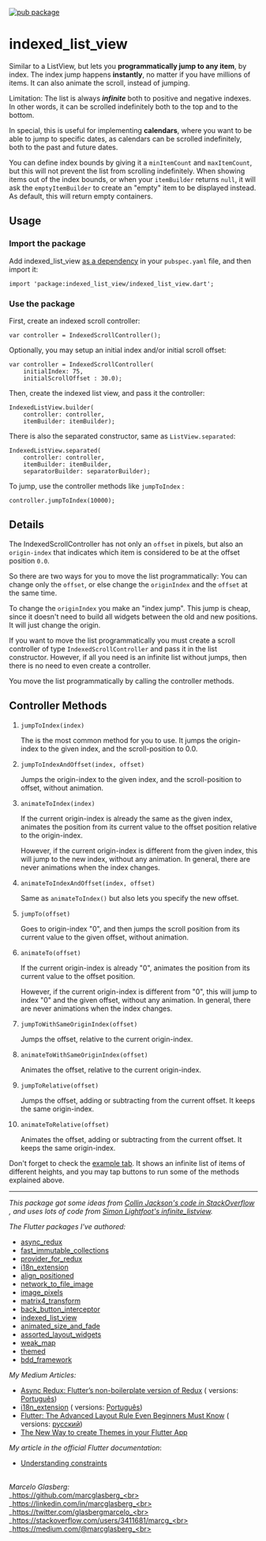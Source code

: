 [![pub package](https://img.shields.io/pub/v/indexed_list_view.svg)](https://pub.dartlang.org/packages/indexed_list_view)

# indexed_list_view

Similar to a ListView, but lets you **programmatically jump to any item**, by index.
The index jump happens **instantly**, no matter if you have millions of items.
It can also animate the scroll, instead of jumping.

Limitation: The list is always **_infinite_** both to positive and negative indexes.
In other words, it can be scrolled indefinitely both to the top and to the bottom.

In special, this is useful for implementing **calendars**, where you want to be able to jump to
specific dates, as calendars can be scrolled indefinitely, both to the past and future dates.

You can define index bounds by giving it a `minItemCount` and `maxItemCount`, but this will not
prevent the list from scrolling indefinitely. When showing items out of the index bounds, or when
your `itemBuilder` returns `null`, it will ask the `emptyItemBuilder` to create an "empty" item to
be displayed instead. As default, this will return empty containers.

## Usage

### Import the package

Add
indexed_list_view [as a dependency](https://pub.dartlang.org/packages/indexed_list_view#-installing-tab-)
in your `pubspec.yaml` file, and then import it:

    import 'package:indexed_list_view/indexed_list_view.dart';

### Use the package

First, create an indexed scroll controller:

    var controller = IndexedScrollController();

Optionally, you may setup an initial index and/or initial scroll offset:

    var controller = IndexedScrollController(
        initialIndex: 75,
        initialScrollOffset : 30.0);    

Then, create the indexed list view, and pass it the controller:

    IndexedListView.builder(
        controller: controller, 
        itemBuilder: itemBuilder);

There is also the separated constructor, same as `ListView.separated`:

    IndexedListView.separated(
        controller: controller, 
        itemBuilder: itemBuilder,
        separatorBuilder: separatorBuilder);

To jump, use the controller methods like `jumpToIndex` :

    controller.jumpToIndex(10000);

## Details

The IndexedScrollController has not only an `offset` in pixels, but also an `origin-index` that
indicates which item is considered to be at the offset position `0.0`.

So there are two ways for you to move the list programmatically:
You can change only the `offset`, or else change the `originIndex` and the `offset` at the same
time.

To change the `originIndex` you make an "index jump". This jump is cheap, since it doesn't need to
build all widgets between the old and new positions. It will just change the origin.

If you want to move the list programmatically you must create a scroll controller of
type `IndexedScrollController`
and pass it in the list constructor. However, if all you need is an infinite list without jumps,
then there is no need to even create a controller.

You move the list programmatically by calling the controller methods.

## Controller Methods

1. `jumpToIndex(index)`

   The is the most common method for you to use. It jumps the origin-index to the given index, and
   the scroll-position to 0.0.

2. `jumpToIndexAndOffset(index, offset)`

   Jumps the origin-index to the given index, and the scroll-position to offset, without animation.

3. `animateToIndex(index)`

   If the current origin-index is already the same as the given index, animates the position from
   its current value to the offset position relative to the origin-index.

   However, if the current origin-index is different from the given index, this will jump to the new
   index, without any animation. In general, there are never animations when the index changes.

2. `animateToIndexAndOffset(index, offset)`

   Same as `animateToIndex()` but also lets you specify the new offset.

4. `jumpTo(offset)`

   Goes to origin-index "0", and then jumps the scroll position from its current value to the given
   offset, without animation.

4. `animateTo(offset)`

   If the current origin-index is already "0", animates the position from its current value to the
   offset position.

   However, if the current origin-index is different from "0", this will jump to index "0" and the
   given offset, without any animation. In general, there are never animations when the index
   changes.

5. `jumpToWithSameOriginIndex(offset)`

   Jumps the offset, relative to the current origin-index.

6. `animateToWithSameOriginIndex(offset)`

   Animates the offset, relative to the current origin-index.

7. `jumpToRelative(offset)`

   Jumps the offset, adding or subtracting from the current offset. It keeps the same origin-index.

8. `animateToRelative(offset)`

   Animates the offset, adding or subtracting from the current offset. It keeps the same
   origin-index.

Don't forget to check
the [example tab](https://pub.dartlang.org/packages/indexed_list_view#-example-tab-). It shows an
infinite list of items of different heights, and you may tap buttons to run some of the methods
explained above.

********

*This package got some ideas
from [Collin Jackson's code in StackOverflow](https://stackoverflow.com/questions/44468337/how-can-i-make-a-scrollable-wrapping-view-with-flutter)
, and uses lots of code
from [Simon Lightfoot's infinite_listview](https://pub.dev/packages/infinite_listview).*

*The Flutter packages I've authored:*

* <a href="https://pub.dev/packages/async_redux">async_redux</a>
* <a href="https://pub.dev/packages/fast_immutable_collections">fast_immutable_collections</a>
* <a href="https://pub.dev/packages/provider_for_redux">provider_for_redux</a>
* <a href="https://pub.dev/packages/i18n_extension">i18n_extension</a>
* <a href="https://pub.dev/packages/align_positioned">align_positioned</a>
* <a href="https://pub.dev/packages/network_to_file_image">network_to_file_image</a>
* <a href="https://pub.dev/packages/image_pixels">image_pixels</a>
* <a href="https://pub.dev/packages/matrix4_transform">matrix4_transform</a>
* <a href="https://pub.dev/packages/back_button_interceptor">back_button_interceptor</a>
* <a href="https://pub.dev/packages/indexed_list_view">indexed_list_view</a>
* <a href="https://pub.dev/packages/animated_size_and_fade">animated_size_and_fade</a>
* <a href="https://pub.dev/packages/assorted_layout_widgets">assorted_layout_widgets</a>
* <a href="https://pub.dev/packages/weak_map">weak_map</a>
* <a href="https://pub.dev/packages/themed">themed</a>
* <a href="https://pub.dev/packages/bdd_framework">bdd_framework</a>

*My Medium Articles:*

* <a href="https://medium.com/flutter-community/https-medium-com-marcglasberg-async-redux-33ac5e27d5f6">
  Async Redux: Flutter’s non-boilerplate version of Redux</a> (
  versions: <a href="https://medium.com/flutterando/async-redux-pt-brasil-e783ceb13c43">
  Português</a>)
* <a href="https://medium.com/flutter-community/i18n-extension-flutter-b966f4c65df9">
  i18n_extension</a> (
  versions: <a href="https://medium.com/flutterando/qual-a-forma-f%C3%A1cil-de-traduzir-seu-app-flutter-para-outros-idiomas-ab5178cf0336">
  Português</a>)
* <a href="https://medium.com/flutter-community/flutter-the-advanced-layout-rule-even-beginners-must-know-edc9516d1a2">
  Flutter: The Advanced Layout Rule Even Beginners Must Know</a> (
  versions: <a href="https://habr.com/ru/post/500210/">русский</a>)
* <a href="https://medium.com/flutter-community/the-new-way-to-create-themes-in-your-flutter-app-7fdfc4f3df5f">
  The New Way to create Themes in your Flutter App</a> 

*My article in the official Flutter documentation*:

* <a href="https://flutter.dev/docs/development/ui/layout/constraints">Understanding constraints</a>

<br>_Marcelo Glasberg:_<br>
_https://github.com/marcglasberg_<br>
_https://linkedin.com/in/marcglasberg_<br>
_https://twitter.com/glasbergmarcelo_<br>
_https://stackoverflow.com/users/3411681/marcg_<br>
_https://medium.com/@marcglasberg_<br>

